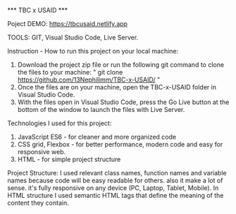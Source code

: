 *** TBC x USAID ***

Poject DEMO: https://tbcusaid.netlify.app

TOOLS: GIT, Visual Studio Code, Live Server.

Instruction - How to run this project on your local machine: 
1. Download the project zip file or run the following git command to clone the files to your machine: " git clone  https://github.com/13Nephilimm/TBC-x-USAID/ "
2. Once the files are on your machine, open the TBC-x-USAID folder in Visual Studio Code.
3. With the files open in Visual Studio Code, press the Go Live button at the bottom of the window to launch the files with Live Server.

Technologies I used for this project:
1. JavaScript ES6 - for cleaner and more organized code
2. CSS grid, Flexbox - for better performance, modern code and easy for responsive web.
3. HTML - for simple project structure

Project Structure:
I used relevant class names, function names and variable names because code will be easy readable for others. also it make a lot of sense.
it's fully responsive on any device (PC, Laptop, Tablet, Mobile). In HTML structure I used semantic HTML tags that define the meaning of the content they contain.
